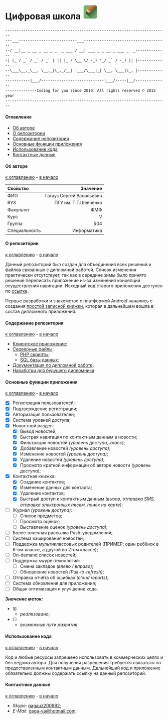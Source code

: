 # Цифровая школа ![App Logo](app/src/main/res/drawable-mdpi/ic_launcher.png?raw=true)
```
------------------------------------------------------------------------
---___--------------------------___-------------------------------------
--/ __|__ _ __ _ __ _ _  _ ___ / __| ___ _ _ __ _ ___ _  _--------------
-| (_ / _` / _` / _` | || |_ / \__ \/ -_) '_/ _` / -_) || |-------------
--\___\__,_\__, \__,_|\_,_/__| |___/\___|_| \__, \___|\_, |-------------
-----------|___/----------------------------|___/-----|__/--------------
--------------Coding for you since 2010. All rights reserved © 2015 year
------------------------------------------------------------------------
```

#### Оглавление
* [Об авторе](#Об-авторе)
* [О репозитории](#О-репозитории)
* [Содержание репозитория](#Содержание-репозитория)
* [Основные функции приложения](#Основные-функции-приложения)
* [Использование кода](#Использование-кода)
* [Контактные данные](#Контактные-данные)

#### Об авторе
[к оглавлению](#Оглавление) - [в начало](#Цифровая-школа-)

Свойство | Значение
:------------ | -------------:
ФИО | Гагауз Сергей Васильевич
ВУЗ | ПГУ им. Т.Г.Шевченко
Факультет | ФМФ
Курс | V
Группа | 504
Специальность | Информатика

#### О репозитории
[к оглавлению](#Оглавление) - [в начало](#Цифровая-школа-)

Данный репозиторий был создан для объединения всех решений и файлов связанных с дипломной работой.
Список изменения практически отсутствует, так как в середине зимы было принято решение переписать приложение из-за изменения концепций осуществления навигации.
Исходный код старого приложения доступен по [ссылке](https://github.com/Gagauz2010/DiplomProject-OLD-).

Первые разработки и знакомство с платформой Android начались с создания [простой записной книжки](https://github.com/Gagauz2010/ContactManager), которая в дальнейшем вошла в состав дипломного приложения.

#### Содержание репозитория
[к оглавлению](#Оглавление) - [в начало](#Цифровая-школа-)
* [Клиентское приложение](https://github.com/Gagauz2010/DigitalSchool);
* [Серверные файлы](https://github.com/Gagauz2010/DigitalSchool/tree/master/server_files):
  * [PHP скрипты](https://github.com/Gagauz2010/DigitalSchool/tree/master/server_files/php);
  * [SQL базы данных](https://github.com/Gagauz2010/DigitalSchool/tree/master/server_files/sql);
* [Документация по дипломной работе](https://github.com/Gagauz2010/DigitalSchool/tree/master/docs);
* [Наработки для будущего дипломника](https://github.com/Gagauz2010/DigitalSchool/tree/master/unused).

#### Основные функции приложения
[к оглавлению](#Оглавление) - [в начало](#Цифровая-школа-)
- [x] Регистрация пользователей;
- [x] Подтверждение регистрации;
- [x] Авторизация пользователей;
- [x] Система уровней доступа;
- [x] Новостной раздел:
  - [x] Вывод новостей;
  - [x] Быстрая навигация по контактным данным в новости;
  - [x] Фильтрация новостей _(уровень доступа, класс)_;
  - [x] Добавление новостей _(уровень доступа)_;
  - [x] Изменение новостей _(уровень доступа)_;
  - [x] Удаление новостей _(уровень доступа)_;
  - [x] Просмотр краткой информации об авторе новости _(уровень доступа)_;
- [x] Контактная книжка:
  - [x] Создание контактов;
  - [x] Изменение данных для контакта;
  - [x] Удаление контактов;
  - [x] Быстрый доступ к контактным данным _(вызов, отправка SMS, отправка электронных писем, поиск на карте)_;
- [ ] Журнал _(уровень доступа)_:
  - [ ] Список предметов;
  - [ ] Просмотр оценок;
  - [ ] Выставление оценок _(уровень доступа)_;
- [ ] Более точечная рассылка Push-уведомлений;
- [ ] Система кэширования новостей;
- [ ] Поддержка мультиклассовых родителей (ПРИМЕР: один ребёнок в 6-ом классе, а другой во 2-ом классе);
- [ ] On-demand список новостей;
- [ ] Поддержка swype-технологий:
  - [ ] Смена закладок _(влево / вправо)_;
  - [ ] Обновление новостей _(Pull-to-refresh)_;
- [ ] Отправка отчёта об ошибках _(cloud reports)_;
- [ ] Система обновления для приложения;
- [ ] Общая оптимизация и улучшение кода.
  
__*Значение меток:*__
- [x] - _реализовано_;
- [ ] - _возможные пути развития_.

#### Использование кода
[к оглавлению](#Оглавление) - [в начало](#Цифровая-школа-)

Код и любые ресурсы запрещено использовать в коммерческих целях и без ведома автора. Для получения разрешения требуется связаться по предоставленным контактным данным.
Дальнейший код и приложение обязательно должны содержать ссылку на данный репозиторий.

#### Контактные данные
[к оглавлению](#Оглавление) - [в начало](#Цифровая-школа-)
- *Skype*: [gagauz200992](skype:gagauz200992?add);
- *E-Mail*: gaga-ya@hotmail.com.
